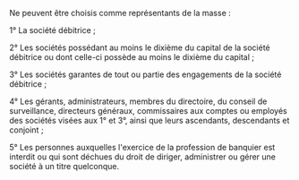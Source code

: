 Ne peuvent être choisis comme représentants de la masse :

1° La société débitrice ;

2° Les sociétés possédant au moins le dixième du capital de la société débitrice ou dont celle-ci possède au moins le dixième du capital ;

3° Les sociétés garantes de tout ou partie des engagements de la société débitrice ;

4° Les gérants, administrateurs, membres du directoire, du conseil de surveillance, directeurs généraux, commissaires aux comptes ou employés des sociétés visées aux 1° et 3°, ainsi que leurs ascendants, descendants et conjoint ;

5° Les personnes auxquelles l'exercice de la profession de banquier est interdit ou qui sont déchues du droit de diriger, administrer ou gérer une société à un titre quelconque.
